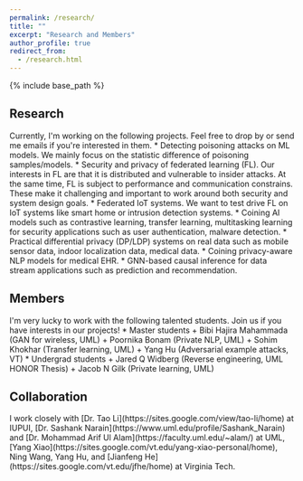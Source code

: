 ```yaml
---
permalink: /research/
title: ""
excerpt: "Research and Members"
author_profile: true
redirect_from: 
  - /research.html
---
```


{% include base_path %}

<h2> Research</h2> 
Currently, I'm working on the following projects. Feel free to drop by or send me emails if you're interested in them. 
* Detecting poisoning attacks on ML models. We mainly focus on the statistic difference of poisoning samples/models.
* Security and privacy of federated learning (FL). Our interests in FL are that it is distributed and vulnerable to insider attacks. At the same time, FL is subject to performance and communication constrains. These make it challenging and important to work around both security and system design goals.  
* Federated IoT systems. We want to test drive FL on IoT systems like smart home or intrusion detection systems.
* Coining AI models such as contrastive learning, transfer learning, multitasking learning for security applications such as user authentication, malware detection.
* Practical differential privacy (DP/LDP) systems on real data such as mobile sensor data, indoor localization data, medical data.
* Coining privacy-aware NLP models for medical EHR.
* GNN-based causal inference for data stream applications such as prediction and recommendation.

<h2>Members</h2>
I'm very lucky to work with the following talented students. Join us if you have interests in our projects!
* Master students
  + Bibi Hajira Mahammada (GAN for wireless, UML)
  + Poornika Bonam (Private NLP, UML)
  + Sohim Khokhar (Transfer learning, UML)
  + Yang Hu (Adversarial example attacks, VT)
* Undergrad students
  + Jared Q Widberg (Reverse engineering, UML HONOR Thesis)
  + Jacob N Gilk (Private learning, UML)

<h2> Collaboration</h2> 
I work closely with [Dr. Tao Li](https://sites.google.com/view/tao-li/home) at IUPUI, [Dr. Sashank Narain](https://www.uml.edu/profile/Sashank_Narain) and [Dr. Mohammad Arif Ul Alam](https://faculty.uml.edu/~alam/) at UML, [Yang Xiao](https://sites.google.com/vt.edu/yang-xiao-personal/home), Ning Wang, Yang Hu, and [Jianfeng He](https://sites.google.com/vt.edu/jfhe/home) at Virginia Tech.
